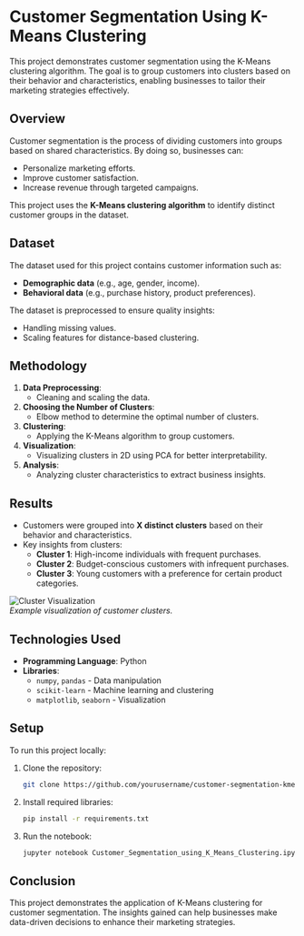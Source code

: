 # Customer Segmentation Using K-Means Clustering

This project demonstrates customer segmentation using the K-Means clustering algorithm. The goal is to group customers into clusters based on their behavior and characteristics, enabling businesses to tailor their marketing strategies effectively.

## Overview

Customer segmentation is the process of dividing customers into groups based on shared characteristics. By doing so, businesses can:
- Personalize marketing efforts.
- Improve customer satisfaction.
- Increase revenue through targeted campaigns.

This project uses the **K-Means clustering algorithm** to identify distinct customer groups in the dataset.

## Dataset

The dataset used for this project contains customer information such as:
- **Demographic data** (e.g., age, gender, income).
- **Behavioral data** (e.g., purchase history, product preferences).

The dataset is preprocessed to ensure quality insights:
- Handling missing values.
- Scaling features for distance-based clustering.

## Methodology

1. **Data Preprocessing**:
   - Cleaning and scaling the data.
2. **Choosing the Number of Clusters**:
   - Elbow method to determine the optimal number of clusters.
3. **Clustering**:
   - Applying the K-Means algorithm to group customers.
4. **Visualization**:
   - Visualizing clusters in 2D using PCA for better interpretability.
5. **Analysis**:
   - Analyzing cluster characteristics to extract business insights.

## Results

- Customers were grouped into **X distinct clusters** based on their behavior and characteristics.
- Key insights from clusters:
  - **Cluster 1**: High-income individuals with frequent purchases.
  - **Cluster 2**: Budget-conscious customers with infrequent purchases.
  - **Cluster 3**: Young customers with a preference for certain product categories.

![Cluster Visualization](path/to/visualization.png)  
*Example visualization of customer clusters.*

## Technologies Used

- **Programming Language**: Python
- **Libraries**:
  - `numpy`, `pandas` - Data manipulation
  - `scikit-learn` - Machine learning and clustering
  - `matplotlib`, `seaborn` - Visualization

## Setup

To run this project locally:
1. Clone the repository:
   ```bash
   git clone https://github.com/yourusername/customer-segmentation-kmeans.git
   ```
2. Install required libraries:
   ```bash
   pip install -r requirements.txt
   ```
3. Run the notebook:
   ```bash
   jupyter notebook Customer_Segmentation_using_K_Means_Clustering.ipynb
   ```

## Conclusion

This project demonstrates the application of K-Means clustering for customer segmentation. The insights gained can help businesses make data-driven decisions to enhance their marketing strategies.
